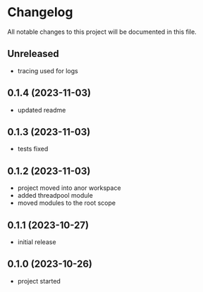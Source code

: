 # Changelog

All notable changes to this project will be documented in this file.

## Unreleased

* tracing used for logs

## 0.1.4 (2023-11-03)

* updated readme

## 0.1.3 (2023-11-03)

* tests fixed

## 0.1.2 (2023-11-03)

* project moved into anor workspace
* added threadpool module
* moved modules to the root scope

## 0.1.1 (2023-10-27)

* initial release

## 0.1.0 (2023-10-26)

* project started
